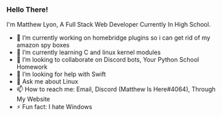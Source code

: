 ### Hello There! 

<!--
**MatthewIsHere/MatthewIsHere** is a ✨ _special_ ✨ repository because its `README.md` (this file) appears on your GitHub profile.
-->
I'm Matthew Lyon, A Full Stack Web Developer Currently In High School.

- 🔭 I’m currently working on homebridge plugins so i can get rid of my amazon spy boxes
- 🌱 I’m currently learning C and linux kernel modules
- 👯 I’m looking to collaborate on Discord bots, Your Python School Homework 
- 🤔 I’m looking for help with Swift
- 💬 Ask me about Linux
- 📫 How to reach me: Email, Discord (Matthew Is Here#4064), Through My Website
- ⚡ Fun fact: I hate Windows
